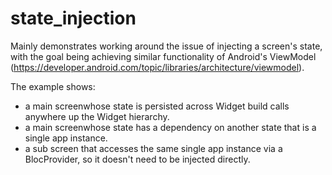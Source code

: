 # state_injection

Mainly demonstrates working around the issue of injecting a screen's state, with the goal being
achieving similar functionality of Android's ViewModel (https://developer.android.com/topic/libraries/architecture/viewmodel).

The example shows:

- a main screenwhose state is persisted across Widget build calls anywhere up the Widget hierarchy.
- a main screenwhose state has a dependency on another state that is a single app instance.
- a sub screen that accesses the same single app instance via a BlocProvider, so it doesn't need to be injected directly.


  
